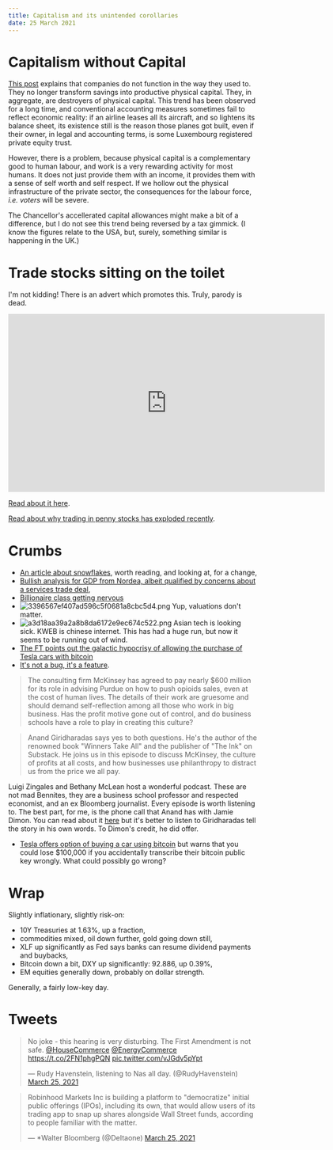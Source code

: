 ```yaml
---
title: Capitalism and its unintended corollaries 
date: 25 March 2021
---
```


# Capitalism without Capital

[This post](https://americancompass.org/essays/the-corporate-erosion-of-capitalism/) explains that companies do not function in the way they used to.
They no longer transform savings into productive physical capital.
They, in aggregate, are destroyers of physical capital.
This trend has been observed for a long time, and conventional accounting measures sometimes fail to reflect economic reality: if an airline leases all its aircraft, and so lightens its balance sheet, its existence still is the reason those planes got built, even if their owner, in legal and accounting terms, is some Luxembourg registered private equity trust.

However, there is a problem, because physical capital is a complementary good to  human labour, and work is a very rewarding activity for most humans. It does not just provide them with an income, it provides them with a sense of self worth and self respect. If we hollow out the physical infrastructure of the private sector, the consequences for the labour force, _i.e. voters_ will be severe. 

The Chancellor's accellerated capital allowances might make a bit of a difference, but I do not see this trend being reversed by a tax gimmick. (I know the figures relate to the USA, but, surely, something similar is happening in the UK.)

# Trade stocks sitting on the toilet

I'm not kidding! There is an advert which promotes this. Truly, parody is dead.

<iframe width="640" height="360" src="https://www.youtube.com/embed/M_GmScmdTxY" title="YouTube video player" frameborder="0" allow="accelerometer; autoplay; clipboard-write; encrypted-media; gyroscope; picture-in-picture" allowfullscreen></iframe>

[Read about it here](https://wallstreetonparade.com/2021/03/trade-stocks-as-you-sit-on-the-toilet-yes-this-ad-actually-promotes-that/).

[Read about why trading in penny stocks has exploded recently](https://www.nytimes.com/2021/03/18/business/penny-stocks-trading.html).

# Crumbs

- [An article about snowflakes](https://www.nytimes.com/2021/03/10/science/snowflakes-photos-nathan-myhrvold.html), worth reading, and looking at, for a change,
- [Bullish analysis for GDP from Nordea, albeit qualified by concerns about a services trade deal](https://corporate.nordea.com/article/64361/brexit-whats-next-for-the-eu-uk-relationship),
- [Billionaire class getting nervous](https://www.reuters.com/article/idUSKBN2BH0J7)
- ![3396567ef407ad596c5f0681a8cbc5d4.png]({attach}3396567ef407ad596c5f0681a8cbc5d4.png) Yup, valuations don't matter.
- ![a3d18aa39a2a8b8da6172e9ec674c522.png]({attach}a3d18aa39a2a8b8da6172e9ec674c522.png)
Asian tech is looking sick. KWEB is chinese internet. This has had a huge run, but now it seems to be running out of wind.
- [The FT points out the galactic hypocrisy of allowing the purchase of Tesla cars with bitcoin](https://www.ft.com/content/e4e8b571-c61c-499d-ad1b-f4bfb48e65c7)
- [It's not a bug, it's a feature](https://www.capitalisnt.com/episodes/when-the-profit-motive-kills-with-anand-giridharadas).  
> The consulting firm McKinsey has agreed to pay nearly $600 million for its role in advising Purdue on how to push opioids sales, even at the cost of human lives. The details of their work are gruesome and should demand self-reflection among all those who work in big business. Has the profit motive gone out of control, and do business schools have a role to play in creating this culture? 

> Anand Giridharadas says yes to both questions. He's the author of the renowned book "Winners Take All" and the publisher of "The Ink" on Substack. He joins us in this episode to discuss McKinsey, the culture of profits at all costs, and how businesses use philanthropy to distract us from the price we all pay.

Luigi Zingales and Bethany McLean host a wonderful podcast. These are not mad Bennites, they are a business school professor and respected economist, and an ex Bloomberg journalist. Every episode is worth listening to.
The best part, for me, is the phone call that Anand has with Jamie Dimon. You can read about it [here](https://www.washingtonpost.com/news/powerpost/paloma/the-finance-202/2019/10/23/the-finance-202-what-jamie-dimon-s-private-call-with-an-author-reveals-about-the-debate-over-capitalism/5daf71eb602ff10cf14f96cb/) but it's better to listen to Giridharadas tell the story in his own words. To Dimon's credit, he did offer.

- [Tesla offers option of buying a car using bitcoin](https://finance.yahoo.com/news/tesla-warns-customers-could-accidentally-170752701.html) but warns that you could lose $100,000 if you accidentally transcribe their bitcoin public key wrongly. What could possibly go wrong?

# Wrap

Slightly inflationary, slightly risk-on:

- 10Y Treasuries at 1.63%, up a fraction,
- commodities mixed, oil down further, gold going down still,
- XLF up significantly as Fed says banks can resume dividend payments and buybacks,
- Bitcoin down a bit, DXY up significantly: 92.886, up 0.39%,
- EM equities generally down, probably on dollar strength.

Generally, a fairly low-key day. 

# Tweets

<blockquote class="twitter-tweet"><p lang="en" dir="ltr">No joke - this hearing is very disturbing. The First Amendment is not safe. <a href="https://twitter.com/HouseCommerce?ref_src=twsrc%5Etfw">@HouseCommerce</a> <a href="https://twitter.com/EnergyCommerce?ref_src=twsrc%5Etfw">@EnergyCommerce</a> <a href="https://t.co/2FN1phgPQN">https://t.co/2FN1phgPQN</a> <a href="https://t.co/vJGdv5pYpt">pic.twitter.com/vJGdv5pYpt</a></p>&mdash; Rudy Havenstein, listening to Nas all day. (@RudyHavenstein) <a href="https://twitter.com/RudyHavenstein/status/1375160372697591809?ref_src=twsrc%5Etfw">March 25, 2021</a></blockquote> <script async src="https://platform.twitter.com/widgets.js" charset="utf-8"></script> 

<blockquote class="twitter-tweet"><p lang="en" dir="ltr">Robinhood Markets Inc is building a platform to &quot;democratize&quot; initial public offerings (IPOs), including its own, that would allow users of its trading app to snap up shares alongside Wall Street funds, according to people familiar with the matter.</p>&mdash; *Walter Bloomberg (@DeItaone) <a href="https://twitter.com/DeItaone/status/1375178267448201225?ref_src=twsrc%5Etfw">March 25, 2021</a></blockquote> <script async src="https://platform.twitter.com/widgets.js" charset="utf-8"></script> 
